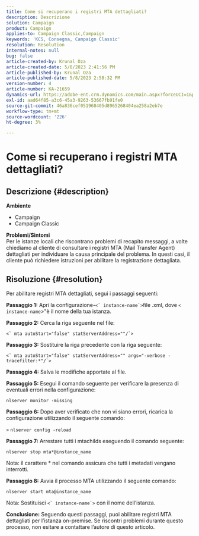 ```yaml
---
title: Come si recuperano i registri MTA dettagliati?
description: Descrizione
solution: Campaign
product: Campaign
applies-to: Campaign Classic,Campaign
keywords: 'KCS, Consegna, Campaign Classic'
resolution: Resolution
internal-notes: null
bug: false
article-created-by: Krunal Oza
article-created-date: 5/8/2023 2:41:56 PM
article-published-by: Krunal Oza
article-published-date: 5/8/2023 2:58:32 PM
version-number: 4
article-number: KA-21659
dynamics-url: https://adobe-ent.crm.dynamics.com/main.aspx?forceUCI=1&pagetype=entityrecord&etn=knowledgearticle&id=96c23f76-aeed-ed11-8849-6045bd006268
exl-id: aad64f85-a3c6-45a3-9263-53667fb91fe0
source-git-commit: 46a836cef051968405d8965268404ea258a2eb7e
workflow-type: tm+mt
source-wordcount: '226'
ht-degree: 3%

---
```


# Come si recuperano i registri MTA dettagliati?

## Descrizione {#description}

<b>Ambiente</b>
- Campaign
- Campaign Classic



<b>Problemi/Sintomi</b><br>Per le istanze locali che riscontrano problemi di recapito messaggi, a volte chiediamo al cliente di consultare i registri MTA (Mail Transfer Agent) dettagliati per individuare la causa principale del problema. In questi casi, il cliente può richiedere istruzioni per abilitare la registrazione dettagliata.
 

## Risoluzione {#resolution}


Per abilitare registri MTA dettagliati, segui i passaggi seguenti:

<b>Passaggio 1:</b>
Apri la configurazione-``<` instance-name`>``file .xml, dove `<` `instance-name`>&quot;è il nome della tua istanza.

<b>Passaggio 2:</b>
Cerca la riga seguente nel file:

``<` mta autoStart="false" statServerAddress=""/`>``

<b>Passaggio 3:</b>
Sostituire la riga precedente con la riga seguente:

``<` mta autoStart="false" statServerAddress="" args="-verbose -tracefilter:*"/`>``

<b>Passaggio 4:</b>
Salva le modifiche apportate al file.

<b>Passaggio 5:</b>
Esegui il comando seguente per verificare la presenza di eventuali errori nella configurazione:

`nlserver monitor -missing`

<b>Passaggio 6:</b>
Dopo aver verificato che non vi siano errori, ricarica la configurazione utilizzando il seguente comando:

`>` `nlserver config -reload`

<b>Passaggio 7:</b>
Arrestare tutti i mtachilds eseguendo il comando seguente:

`nlserver stop mta*@instance_name`

Nota: il carattere \* nel comando assicura che tutti i metadati vengano interrotti.

<b>Passaggio 8:</b>
Avvia il processo MTA utilizzando il seguente comando:

`nlserver start mta@instance_name`

Nota: Sostituisci ``<` instance-name`>`` con il nome dell’istanza.

<b>Conclusione:</b>
Seguendo questi passaggi, puoi abilitare registri MTA dettagliati per l’istanza on-premise. Se riscontri problemi durante questo processo, non esitare a contattare l’autore di questo articolo.
